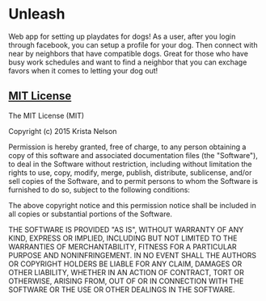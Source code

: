 Unleash
======

Web app for setting up playdates for dogs! As a user, after you login through facebook, you can setup a profile for your dog. Then connect with near by neighbors that have compatible dogs.
Great for those who have busy work schedules and want to find a neighbor that you can exchage favors when it comes to letting your dog out! 

[MIT License](http://opensource.org/licenses/MIT)
-------------------------------------------------

The MIT License (MIT)

Copyright (c) 2015 Krista Nelson

Permission is hereby granted, free of charge, to any person obtaining a copy
of this software and associated documentation files (the "Software"), to deal
in the Software without restriction, including without limitation the rights
to use, copy, modify, merge, publish, distribute, sublicense, and/or sell
copies of the Software, and to permit persons to whom the Software is
furnished to do so, subject to the following conditions:

The above copyright notice and this permission notice shall be included in
all copies or substantial portions of the Software.

THE SOFTWARE IS PROVIDED "AS IS", WITHOUT WARRANTY OF ANY KIND, EXPRESS OR
IMPLIED, INCLUDING BUT NOT LIMITED TO THE WARRANTIES OF MERCHANTABILITY,
FITNESS FOR A PARTICULAR PURPOSE AND NONINFRINGEMENT. IN NO EVENT SHALL THE
AUTHORS OR COPYRIGHT HOLDERS BE LIABLE FOR ANY CLAIM, DAMAGES OR OTHER
LIABILITY, WHETHER IN AN ACTION OF CONTRACT, TORT OR OTHERWISE, ARISING FROM,
OUT OF OR IN CONNECTION WITH THE SOFTWARE OR THE USE OR OTHER DEALINGS IN
THE SOFTWARE.
